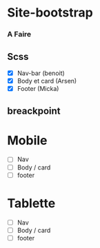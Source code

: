 # Site-bootstrap

### A Faire 

## Scss 

- [x] Nav-bar (benoit)
- [x] Body et card (Arsen)
- [x] Footer (Micka)

## breackpoint 
# Mobile
- [ ] Nav
- [ ] Body / card
- [ ] footer
# Tablette
- [ ] Nav
- [ ] Body / card
- [ ] footer
